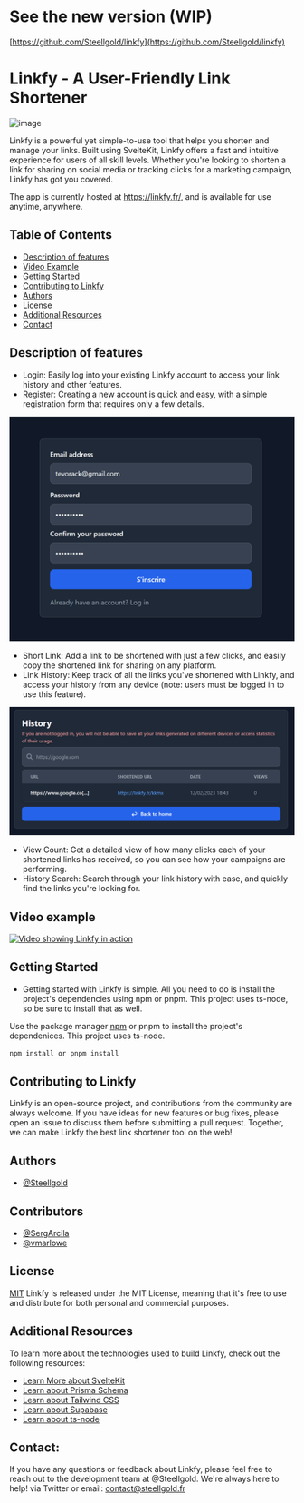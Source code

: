 # See the new version (WIP)
[https://github.com/Steellgold/linkfy](https://github.com/Steellgold/linkfy)

# Linkfy - A User-Friendly Link Shortener
![image](https://user-images.githubusercontent.com/51505384/217577641-b293628e-2c92-422c-a94c-e2a3978165db.png)

Linkfy is a powerful yet simple-to-use tool that helps you shorten and manage your links. Built using SvelteKit, Linkfy offers a fast and intuitive experience for users of all skill levels. Whether you're looking to shorten a link for sharing on social media or tracking clicks for a marketing campaign, Linkfy has got you covered.

The app is currently hosted at https://linkfy.fr/, and is available for use anytime, anywhere.

## Table of Contents
- [Description of features](#description-of-features)
- [Video Example](#video-example)
- [Getting Started](#getting-started)
- [Contributing to Linkfy](#contributing-to-linkfy)
- [Authors](#authors)
- [License](#license)
- [Additional Resources](#additional-resources)
- [Contact](#contact)


## Description of features
* Login: Easily log into your existing Linkfy account to access your link history and other features.
* Register: Creating a new account is quick and easy, with a simple registration form that requires only a few details.

![image](https://github.com/vmarlowe/images/blob/main/register.png?raw=true)

* Short Link: Add a link to be shortened with just a few clicks, and easily copy the shortened link for sharing on any platform.
* Link History: Keep track of all the links you've shortened with Linkfy, and access your history from any device (note: users must be logged in to use this feature).

![image](https://github.com/vmarlowe/images/blob/main/history.png?raw=true)

* View Count: Get a detailed view of how many clicks each of your shortened links has received, so you can see how your campaigns are performing.
* History Search: Search through your link history with ease, and quickly find the links you're looking for.

## Video example
[![Video showing Linkfy in action](http://img.youtube.com/vi/_2l2Yq6qZrM/0.jpg)](http://www.youtube.com/watch?v=_2l2Yq6qZrM)

## Getting Started

* Getting started with Linkfy is simple. All you need to do is install the project's dependencies using npm or pnpm. This project uses ts-node, so be sure to install that as well.

Use the package manager [npm](https://docs.npmjs.com/) or pnpm to install the project's dependenices. This project uses ts-node.

```bash
npm install or pnpm install
```

## Contributing to Linkfy

Linkfy is an open-source project, and contributions from the community are always welcome. If you have ideas for new features or bug fixes, please open an issue to discuss them before submitting a pull request. Together, we can make Linkfy the best link shortener tool on the web!

## Authors
- [@Steellgold](https://github.com/Steellgold)

## Contributors
- [@SergArcila](https://github.com/SergArcila)
- [@vmarlowe](https://github.com/vmarlowe)

## License

[MIT](https://choosealicense.com/licenses/mit/) 
Linkfy is released under the MIT License, meaning that it's free to use and distribute for both personal and commercial purposes.

## Additional Resources
To learn more about the technologies used to build Linkfy, check out the following resources:
* [Learn More about SvelteKit](https://kit.svelte.dev)
* [Learn about Prisma Schema](https://www.prisma.io/docs/concepts/components/prisma-schema)
* [Learn about Tailwind CSS](https://tailwindcss.com/)
* [Learn about Supabase](https://supabase.com/)
* [Learn about ts-node](https://www.npmjs.com/package/ts-node)

## Contact:
If you have any questions or feedback about Linkfy, please feel free to reach out to the development team at @Steellgold. We're always here to help! via Twitter or email: contact@steellgold.fr
